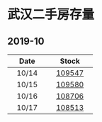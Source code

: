 # 武汉二手房存量   
## 2019-10

| Date | Stock |
| ------ | ------ |
| &nbsp;&nbsp;&nbsp;10/14&nbsp;&nbsp;&nbsp; | &nbsp;&nbsp;&nbsp;[109547](Wuhan_Stock.md)&nbsp;&nbsp;&nbsp; |
| &nbsp;&nbsp;&nbsp;10/15&nbsp;&nbsp;&nbsp; | &nbsp;&nbsp;&nbsp;[109580](Wuhan_Stock.md)&nbsp;&nbsp;&nbsp; |
| &nbsp;&nbsp;&nbsp;10/16&nbsp;&nbsp;&nbsp; | &nbsp;&nbsp;&nbsp;[108706](Wuhan_Stock.md)&nbsp;&nbsp;&nbsp; |
| &nbsp;&nbsp;&nbsp;10/17&nbsp;&nbsp;&nbsp; | &nbsp;&nbsp;&nbsp;[108513](Wuhan_Stock.md)&nbsp;&nbsp;&nbsp; |




